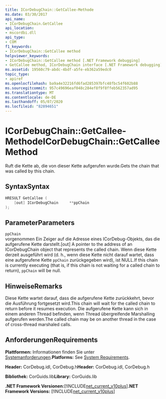 ```yaml
---
title: ICorDebugChain::GetCallee-Methode
ms.date: 03/30/2017
api_name:
- ICorDebugChain.GetCallee
api_location:
- mscordbi.dll
api_type:
- COM
f1_keywords:
- ICorDebugChain::GetCallee method
helpviewer_keywords:
- ICorDebugChain::GetCallee method [.NET Framework debugging]
- GetCallee method, ICorDebugChain interface [.NET Framework debugging]
ms.assetid: 19560c79-abdc-4bdf-a5fe-eb362a59edc0
topic_type:
- apiref
ms.openlocfilehash: ba9a4e32216fd6fad285397bfc48fbc54f602b88
ms.sourcegitcommit: 957c49696eaf048c284ef8f9f8ffeb562357ad95
ms.translationtype: MT
ms.contentlocale: de-DE
ms.lasthandoff: 05/07/2020
ms.locfileid: "82894651"
---
```

# <a name="icordebugchaingetcallee-method"></a><span data-ttu-id="e55c7-102">ICorDebugChain::GetCallee-Methode</span><span class="sxs-lookup"><span data-stu-id="e55c7-102">ICorDebugChain::GetCallee Method</span></span>
<span data-ttu-id="e55c7-103">Ruft die Kette ab, die von dieser Kette aufgerufen wurde.</span><span class="sxs-lookup"><span data-stu-id="e55c7-103">Gets the chain that was called by this chain.</span></span>  
  
## <a name="syntax"></a><span data-ttu-id="e55c7-104">Syntax</span><span class="sxs-lookup"><span data-stu-id="e55c7-104">Syntax</span></span>  
  
```cpp  
HRESULT GetCallee (  
    [out] ICorDebugChain     **ppChain  
);  
```  
  
## <a name="parameters"></a><span data-ttu-id="e55c7-105">Parameter</span><span class="sxs-lookup"><span data-stu-id="e55c7-105">Parameters</span></span>  
 `ppChain`  
 <span data-ttu-id="e55c7-106">vorgenommen Ein Zeiger auf die Adresse eines ICorDebug-Objekts, das die aufgerufene Kette darstellt.</span><span class="sxs-lookup"><span data-stu-id="e55c7-106">[out] A pointer to the address of an ICorDebugChain object that represents the called chain.</span></span> <span data-ttu-id="e55c7-107">Wenn diese Kette derzeit ausgeführt wird (d. h., wenn diese Kette nicht darauf wartet, dass eine aufgerufene Kette `ppChain` zurückgegeben wird), ist NULL.</span><span class="sxs-lookup"><span data-stu-id="e55c7-107">If this chain is currently executing (that is, if this chain is not waiting for a called chain to return), `ppChain` will be null.</span></span>  
  
## <a name="remarks"></a><span data-ttu-id="e55c7-108">Hinweise</span><span class="sxs-lookup"><span data-stu-id="e55c7-108">Remarks</span></span>  
 <span data-ttu-id="e55c7-109">Diese Kette wartet darauf, dass die aufgerufene Kette zurückkehrt, bevor die Ausführung fortgesetzt wird.</span><span class="sxs-lookup"><span data-stu-id="e55c7-109">This chain will wait for the called chain to return before it resumes execution.</span></span> <span data-ttu-id="e55c7-110">Die aufgerufene Kette kann sich in einem anderen Thread befinden, wenn Thread übergreifende Marshalling aufgerufen werden.</span><span class="sxs-lookup"><span data-stu-id="e55c7-110">The called chain may be on another thread in the case of cross-thread marshaled calls.</span></span>  
  
## <a name="requirements"></a><span data-ttu-id="e55c7-111">Anforderungen</span><span class="sxs-lookup"><span data-stu-id="e55c7-111">Requirements</span></span>  
 <span data-ttu-id="e55c7-112">**Plattformen:** Informationen finden Sie unter [Systemanforderungen](../../get-started/system-requirements.md).</span><span class="sxs-lookup"><span data-stu-id="e55c7-112">**Platforms:** See [System Requirements](../../get-started/system-requirements.md).</span></span>  
  
 <span data-ttu-id="e55c7-113">**Header:** CorDebug.idl, CorDebug.h</span><span class="sxs-lookup"><span data-stu-id="e55c7-113">**Header:** CorDebug.idl, CorDebug.h</span></span>  
  
 <span data-ttu-id="e55c7-114">**Bibliothek:** CorGuids.lib</span><span class="sxs-lookup"><span data-stu-id="e55c7-114">**Library:** CorGuids.lib</span></span>  
  
 <span data-ttu-id="e55c7-115">**.NET Framework Versionen:**[!INCLUDE[net_current_v10plus](../../../../includes/net-current-v10plus-md.md)]</span><span class="sxs-lookup"><span data-stu-id="e55c7-115">**.NET Framework Versions:** [!INCLUDE[net_current_v10plus](../../../../includes/net-current-v10plus-md.md)]</span></span>
